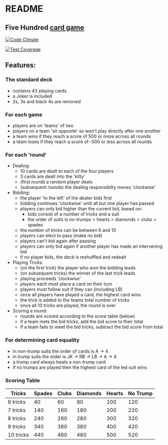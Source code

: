 # README
## Five Hundred [card game](https://en.wikipedia.org/wiki/500_(card_game))

[![Code Climate](https://codeclimate.com/repos/55cc55a3695680476401bf64/badges/f26e177cfd7435fe36ca/gpa.svg)](https://codeclimate.com/repos/55cc55a3695680476401bf64/feed)

[![Test Coverage](https://codeclimate.com/repos/55cc55a3695680476401bf64/badges/f26e177cfd7435fe36ca/coverage.svg)](https://codeclimate.com/repos/55cc55a3695680476401bf64/coverage)

## Features:

### The standard deck
  - contains 43 playing cards
  - a Joker is included
  - 2s, 3s and black 4s are removed

### For each game
 - players are on 'teams' of two
 - players on a team 'sit opposite' so won't play directly after one another
 - a team wins if they reach a score of 500 or more across all rounds
 - a team loses if they reach a score of -500 or less across all rounds

### For each 'round'
  - Dealing:
    * 10 cards are dealt to each of the four players
    * 3 cards are dealt into the 'kitty'
    * (first round) a random player deals
    * (subsequent rounds) the dealing responsibilty moves 'clockwise'
  - Bidding:
    * the player 'to the left' of the dealer bids first
    * bidding continues 'clockwise' until all but one player has passed
    * players can only bid higher than the current bid, based on:
      + bids consist of a number of tricks and a suit
      + the order of suits is no-trumps > hearts > diamonds > clubs > spades
    * the number of tricks can be between 6 and 10
    * players can elect to pass (make no bid)
    * players can't bid again after passing
    * players can only bid again if another player has made an intervening bid
    * if no player bids, the deck is reshuffled and redealt
  - Playing Tricks:
    * (on the first trick) the player who won the bidding leads
    * (on subsequent tricks) the winner of the last trick leads
    * playing proceeds 'clockwise'
    * players each must place a card on their turn
    * players must follow suit if they can (including LB)
    * once all players have played a card, the highest card wins
    * the trick is added to the teams total number of tricks
    * once all 10 tricks are played, the round is over
  - Scoring a round:
    * rounds are scored according to the score table (below)
    * if a team mets the bid tricks, add the bid score to their total
    * if a team fails to meet the bid tricks, subtract the bid score from total

### For determining card equality
 - in non-trump suits the order of cards is A -> 4
 - in trump suits the order is JK -> RB -> LB -> A -> 4
 - a trump card always beats a non-trump card
 - if no trumps are played then the highest card of the led suit wins

### Scoring Table

Tricks    | Spades | Clubs | Diamonds | Hearts | No Trump |
----------|--------|-------|----------|--------|----------|
6 tricks  | 40     | 60    | 80       | 100    | 120      |
7 tricks  | 140    | 160   | 180      | 200    | 220      |
8 tricks  | 240    | 260   | 280      | 300    | 320      |
9 tricks  | 340    | 360   | 380      | 400    | 420      |
10 tricks | 440    | 460   | 480      | 500    | 520      |


